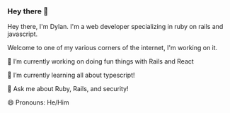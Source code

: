 ### Hey there 👋
Hey there, I'm Dylan. I'm a web developer specializing in ruby on rails and javascript.

Welcome to one of my various corners of the internet, I'm working on it. 

🔭 I’m currently working on doing fun things with Rails and React

🌱 I’m currently learning all about typescript!

💬 Ask me about Ruby, Rails, and security!

😄 Pronouns: He/Him

<!--
**its-dgreen/its-dgreen** is a ✨ _special_ ✨ repository because its `README.md` (this file) appears on your GitHub profile.

Here are some ideas to get you started:

- 🔭 I’m currently working on ...
- 🌱 I’m currently learning ...
- 👯 I’m looking to collaborate on ...
- 🤔 I’m looking for help with ...
- 💬 Ask me about ...
- 📫 How to reach me: ...
- 😄 Pronouns: ...
- ⚡ Fun fact: ...
-->
